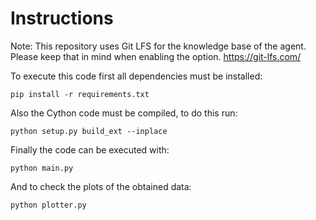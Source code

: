# Instructions

Note: This repository uses Git LFS for the knowledge base of the agent. Please 
keep that in mind when enabling the option. https://git-lfs.com/

To execute this code first all dependencies must be installed:

```
pip install -r requirements.txt
```

Also the Cython code must be compiled, to do this run:

```
python setup.py build_ext --inplace
```

Finally the code can be executed with:

```
python main.py
```

And to check the plots of the obtained data:

```
python plotter.py
```
